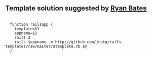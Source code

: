 Template solution suggested by [Ryan Bates](http://github.com/ryanb/rails-templates/tree/master "Ryan Bates")
-------------------------------------------------------------------------------------------------------------

<code>
  function railsapp {
    template=$1
    appname=$2
    shift 2
    rails $appname -m http://github.com/jnstq/rails-templates/raw/master/$template.rb $@
  }
</code>